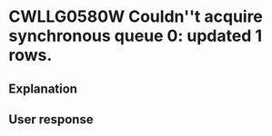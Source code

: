 # CWLLG0580W Couldn''t acquire synchronous queue 0: updated 1 rows.

## Explanation

## User response